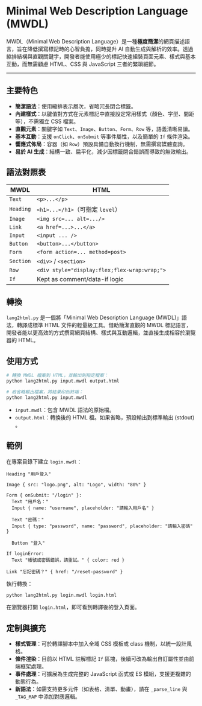 # Minimal Web Description Language (MWDL)

MWDL（Minimal Web Description Language）是一種**極度簡潔**的網頁描述語言，旨在降低撰寫標記時的心智負擔，同時提升 AI 自動生成與解析的效率。透過縮排結構與直觀關鍵字，開發者能使用極少的標記快速組裝頁面元素、樣式與基本互動，而無需顧慮 HTML、CSS 與 JavaScript 三者的繁瑣細節。

---

## 主要特色

- **簡潔語法**：使用縮排表示層次，省略冗長閉合標籤。
- **內建樣式**：以鍵值對方式在元素標記中直接設定常用樣式（顏色、字型、間距等），不需獨立 CSS 檔案。
- **直觀元素**：關鍵字如 `Text`、`Image`、`Button`、`Form`、`Row` 等，語義清晰易讀。
- **基本互動**：支援 `onClick`、`onSubmit` 等事件屬性，以及簡單的 `If` 條件渲染。
- **響應式佈局**：容器（如 `Row`）預設具備自動換行機制，無需撰寫媒體查詢。
- **易於 AI 生成**：結構一致、扁平化，減少因標籤閉合錯誤而導致的無效輸出。

## 語法對照表
| MWDL       | HTML                          |
| ---------- | ----------------------------- |
| `Text`     | `<p>...</p>`                  |
| `Heading`  | `<h1>...</h1>`（可指定 `level`） |
| `Image`    | `<img src=... alt=.../>`      |
| `Link`     | `<a href=...>...</a>`         |
| `Input`    | `<input ... />`               |
| `Button`   | `<button>...</button>`        |
| `Form`     | `<form action=... method=post>`|
| `Section`  | `<div>` / `<section>`         |
| `Row`      | `<div style="display:flex;flex-wrap:wrap;">` |
| `If`       | Kept as comment/data-if logic  |

## 轉換

`lang2html.py` 是一個將「Minimal Web Description Language (MWDL)」語法，轉譯成標準 HTML 文件的輕量級工具。借助簡潔直觀的 MWDL 標記語言，開發者能以更高效的方式撰寫網頁結構、樣式與互動邏輯，並直接生成相容於瀏覽器的 HTML。

## 使用方式

```bash
# 轉換 MWDL 檔案到 HTML，並輸出到指定檔案：
python lang2html.py input.mwdl output.html

# 若省略輸出檔案，將結果印到終端：
python lang2html.py input.mwdl
```

- `input.mwdl`：包含 MWDL 語法的原始檔。  
- `output.html`：轉換後的 HTML 檔。如果省略，預設輸出到標準輸出 (stdout) 。

## 範例

在專案目錄下建立 `login.mwdl`：
```plaintext
Heading "用戶登入"

Image { src: "logo.png", alt: "Logo", width: "80%" }

Form { onSubmit: "/login" }:
  Text "用戶名："
  Input { name: "username", placeholder: "請輸入用戶名" }

  Text "密碼："
  Input { type: "password", name: "password", placeholder: "請輸入密碼" }

  Button "登入"

If loginError:
  Text "帳號或密碼錯誤，請重試。" { color: red }

Link "忘記密碼？" { href: "/reset-password" }
```

執行轉換：
```bash
python lang2html.py login.mwdl login.html
```

在瀏覽器打開 `login.html`，即可看到轉譯後的登入頁面。

## 定制與擴充

- **樣式管理**：可於轉譯腳本中加入全域 CSS 模板或 class 機制，以統一設計風格。
- **條件渲染**：目前以 HTML 註解標記 `If` 區塊，後續可改為輸出自訂屬性並由前端框架處理。
- **事件處理**：可擴展為生成完整的 JavaScript 函式或 ES 模組，支援更複雜的動態行為。
- **新語法**：如需支持更多元件（如表格、清單、動畫），請在 `_parse_line` 與 `_TAG_MAP` 中添加對應邏輯。

